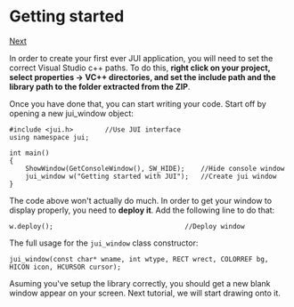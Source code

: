 # Getting started

[Next](https://github.com/jptr218/jui/blob/main/man/drawing_rectangles.md)

In order to create your first ever JUI application, you will need to set the correct Visual Studio c++ paths. To do this, **right click on your project, select properties -> VC++ directories, and set the include path and the library path to the folder extracted from the ZIP**.

Once you have done that, you can start writing your code. Start off by opening a new jui_window object:
```
#include <jui.h>        //Use JUI interface
using namespace jui;

int main()
{
    ShowWindow(GetConsoleWindow(), SW_HIDE);    //Hide console window
    jui_window w("Getting started with JUI");   //Create jui window
}
```

The code above won't actually do much. In order to get your window to display properly, you need to **deploy it**. Add the following line to do that:
```
w.deploy();                                 //Deploy window
```
The full usage for the `jui_window` class constructor:
```
jui_window(const char* wname, int wtype, RECT wrect, COLORREF bg, HICON icon, HCURSOR cursor);
```

Asuming you've setup the library correctly, you should get a new blank window appear on your screen. Next tutorial, we will start drawing onto it.
